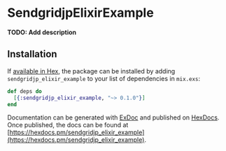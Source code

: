 # SendgridjpElixirExample

**TODO: Add description**

## Installation

If [available in Hex](https://hex.pm/docs/publish), the package can be installed
by adding `sendgridjp_elixir_example` to your list of dependencies in `mix.exs`:

```elixir
def deps do
  [{:sendgridjp_elixir_example, "~> 0.1.0"}]
end
```

Documentation can be generated with [ExDoc](https://github.com/elixir-lang/ex_doc)
and published on [HexDocs](https://hexdocs.pm). Once published, the docs can
be found at [https://hexdocs.pm/sendgridjp_elixir_example](https://hexdocs.pm/sendgridjp_elixir_example).

